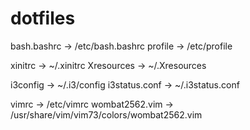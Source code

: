 dotfiles
========

bash.bashrc -> /etc/bash.bashrc
profile -> /etc/profile

xinitrc -> ~/.xinitrc
Xresources -> ~/.Xresources

i3config -> ~/.i3/config
i3status.conf -> ~/.i3status.conf

vimrc -> /etc/vimrc
wombat2562.vim -> /usr/share/vim/vim73/colors/wombat2562.vim 
